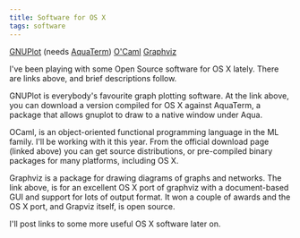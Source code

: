 ```yaml
---
title: Software for OS X
tags: software
---
```

<a href="http://mac.sofotex.com/download-125128.html">GNUPlot</a> (needs <a href="http://aquaterm.sf.net/">AquaTerm</a>)
<a href="http://caml.inria.fr/ocaml/distrib.html">O'Caml</a>
<a href="http://www.pixelglow.com/graphviz/">Graphviz</a>

I've been playing with some Open Source software for OS X lately. There are links above, and brief descriptions follow.

GNUPlot is everybody's favourite graph plotting software. At the link above, you can download a version compiled for OS X against AquaTerm, a package that allows gnuplot to draw to a native window under Aqua.

OCaml, is an object-oriented functional programming language in the ML family. I'll be working with it this year. From the official download page (linked above) you can get source distributions, or pre-compiled binary packages for many platforms, including OS X.

Graphviz is a package for drawing diagrams of graphs and networks. The link above, is for an excellent OS X port of graphviz with a document-based GUI and support for lots of output format. It won a couple of awards and the OS X port, and Grapviz itself, is open source.

I'll post links to some more useful OS X software later on.
